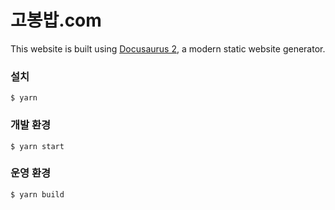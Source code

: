 # 고봉밥.com
This website is built using [Docusaurus 2](https://docusaurus.io/), a modern static website generator.

### 설치
```
$ yarn
```

### 개발 환경
```
$ yarn start
```

### 운영 환경
```
$ yarn build
```